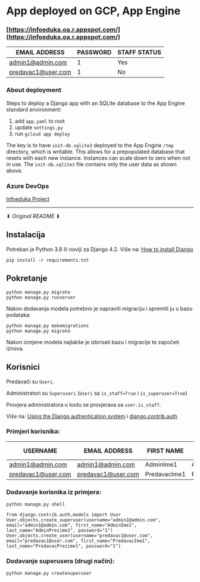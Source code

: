 # App deployed on GCP, App Engine

### [https://infoeduka.oa.r.appspot.com/](https://infoeduka.oa.r.appspot.com/)

| EMAIL ADDRESS      | PASSWORD | STAFF STATUS |
| ------------------ | -------- | ------------ |
| admin1@admin.com   | 1        | Yes          |
| predavac1@user.com | 1        | No           |

### About deployment

Steps to deploy a Django app with an SQLite database to the App Engine standard environment:
1. add `app.yaml` to root
2. update `settings.py`
3. run `gcloud app deploy`

The key is to have `init-db.sqlite3` deployed to the App Engine `/tmp` directory, which is writable.
This allows for a prepopulated database that resets with each new instance.
Instances can scale down to zero when not in use.
The `init-db.sqlite3` file contains only the user data as shown above.

### Azure DevOps

[Infoeduka Project](https://dev.azure.com/PRA23-Tim5/_git/Infoeduka%20project)

---

⬇ _Original README_ ⬇

## Instalacija

Potreban je Python 3.8 ili noviji za Django 4.2. Više na: [How to install Django](https://docs.djangoproject.com/en/4.2/topics/install/)

```
pip install -r requirements.txt
```

## Pokretanje

```
python manage.py migrate
python manage.py runserver
```

Nakon dodavanja modela potrebno je napraviti migraciju i spremiti ju u bazu podataka:

```
python manage.py makemigrations
python manage.py migrate
```

Nakon izmjene modela najlakše je izbrisati bazu i migracije te započeti iznova.

## Korisnici

Predavači su `Useri`.

Administratori su `Superuseri` (`Useri` sa `is_staff=True` i `is_superuser=True`)

Provjera administratora u kodu se provjerava sa `user.is_staff`.

Više na: [Using the Django authentication system](https://docs.djangoproject.com/en/4.2/topics/auth/default/) i [django.contrib.auth](https://docs.djangoproject.com/en/4.2/ref/contrib/auth/#django-contrib-auth)

### Primjeri korisnika:

| USERNAME           | EMAIL ADDRESS      | FIRST NAME   | LAST NAME        | STAFF STATUS | PASSWORD |
| ------------------ | ------------------ | ------------ | ---------------- | ------------ | -------- |
| admin1@admin.com   | admin1@admin.com   | AdminIme1    | AdminPrezime1    | Yes          | 1        |
| predavac1@user.com | predavac1@user.com | PredavacIme1 | PredavacPrezime1 | No           | 1        |

### Dodavanje korisnika iz primjera:

```
python manage.py shell
```

```
from django.contrib.auth.models import User
User.objects.create_superuser(username="admin1@admin.com", email="admin1@admin.com", first_name="AdminIme1", last_name="AdminPrezime1", password="1")
User.objects.create_user(username="predavac1@user.com", email="predavac1@user.com", first_name="PredavacIme1", last_name="PredavacPrezime1", password="1")
```

### Dodavanje superusera (drugi način):

```
python manage.py createsuperuser
```

